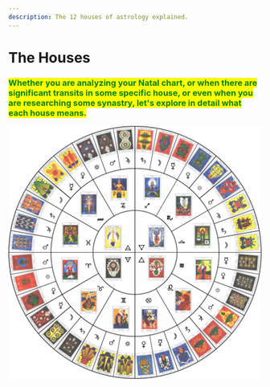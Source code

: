 ```yaml
---
description: The 12 houses of astrology explained.
---
```


# The Houses

### <mark style="color:green;">Whether you are analyzing your Natal chart, or when there are significant transits in some specific house, or even when you are researching some synastry, let's explore in detail what each house means.</mark> 

![The many journeys for a Hero.](../.gitbook/assets/87576616d0025721920ea4f458c7afa9.png)

&#x20;
